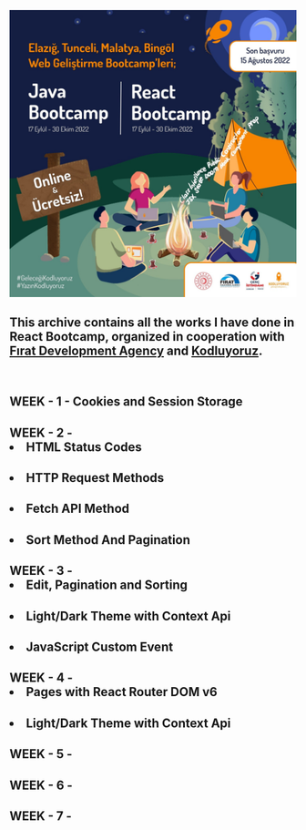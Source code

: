 ![image info](./ReactBootcampPoster.jpg)

## **This archive contains all the works I have done in React Bootcamp, organized in cooperation with [Fırat Development Agency](https://fka.gov.tr) and [Kodluyoruz](https://kodluyoruz.org/tr/kodluyoruz/).**

<br/>
<h2> WEEK - 1 - Cookies and Session Storage </h2>
<h2> WEEK - 2 - <li> HTML Status Codes </li>  </h2>
<h2>         <li>  HTTP Request Methods </li> </h2>
<h2>         <li>  Fetch API Method </li> </h2>
<h2>         <li>  Sort Method And Pagination </li> </h2>
<h2> WEEK - 3 - <li>Edit, Pagination and Sorting </li> </h2>
<h2>        <li>Light/Dark Theme with Context Api</li> </h2>
<h2>        <li>JavaScript Custom Event</li> </h2>
<h2> WEEK - 4 - <li>Pages with React Router DOM v6 </li> <h2>
<h2>        <li>Light/Dark Theme with Context Api</li> </h2>
<h2> WEEK - 5 -  <h2>
<h2> WEEK - 6 -  <h2>
<h2> WEEK - 7 -  <h2>
